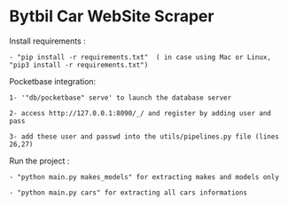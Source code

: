 # Bytbil Car WebSite Scraper

Install requirements : 

    - "pip install -r requirements.txt"  ( in case using Mac or Linux, "pip3 install -r requirements.txt")

Pocketbase integration: 

    1- '"db/pocketbase" serve' to launch the database server 
    
    2- access http://127.0.0.1:8090/_/ and register by adding user and pass 
    
    3- add these user and passwd into the utils/pipelines.py file (lines 26,27)

Run the project :
    
    - "python main.py makes_models" for extracting makes and models only
    
    - "python main.py cars" for extracting all cars informations 
